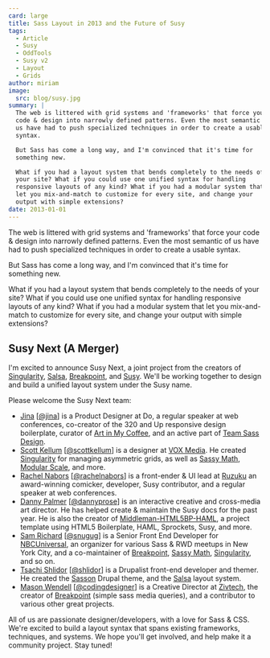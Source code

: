 ```yaml
---
card: large
title: Sass Layout in 2013 and the Future of Susy
tags:
  - Article
  - Susy
  - OddTools
  - Susy v2
  - Layout
  - Grids
author: miriam
image:
  src: blog/susy.jpg
summary: |
  The web is littered with grid systems and 'frameworks' that force your
  code & design into narrowly defined patterns. Even the most semantic of
  us have had to push specialized techniques in order to create a usable
  syntax.

  But Sass has come a long way, and I'm convinced that it's time for
  something new.

  What if you had a layout system that bends completely to the needs of
  your site? What if you could use one unified syntax for handling
  responsive layouts of any kind? What if you had a modular system that
  let you mix-and-match to customize for every site, and change your
  output with simple extensions?
date: 2013-01-01
---
```


The web is littered with grid systems and 'frameworks' that force your
code & design into narrowly defined patterns. Even the most semantic of
us have had to push specialized techniques in order to create a usable
syntax.

But Sass has come a long way, and I'm convinced that it's time for
something new.

What if you had a layout system that bends completely to the needs of
your site? What if you could use one unified syntax for handling
responsive layouts of any kind? What if you had a modular system that
let you mix-and-match to customize for every site, and change your
output with simple extensions?

## Susy Next (A Merger)

I'm excited to announce Susy Next, a joint project from the creators of
[Singularity], [Salsa], [Breakpoint], and [Susy]. We'll be working
together to design and build a unified layout system under the Susy
name.

Please welcome the Susy Next team:

- [Jina][] \[[@jina]\] is a Product Designer at Do, a regular
  speaker at web conferences, co-creator of the 320 and Up
  responsive design boilerplate, curator of [Art in My Coffee], and an
  active part of [Team Sass Design].
- [Scott Kellum][] \[[@scottkellum]\] is a designer at [VOX Media]. He
  created [Singularity] for managing asymmetric grids, as well as
  [Sassy Math], [Modular Scale], and more.
- [Rachel Nabors][] \[[@rachelnabors]\] is a front-ender & UI lead at
  [Ruzuku] an award-winning comicker, developer, Susy contributor, and
  a regular speaker at web conferences.
- [Danny Palmer][] \[[@dannyprose]\] is an interactive creative and
  cross-media art director. He has helped create & maintain the Susy
  docs for the past year. He is also the creator of
  [Middleman-HTML5BP-HAML], a project template using HTML5
  Boilerplate, HAML, Sprockets, Susy, and more.
- [Sam Richard][] \[[@snugug]\] is a Senior Front End Developer for
  [NBCUniversal], an organizer for various Sass & RWD meetups in New
  York City, and a co-maintainer of [Breakpoint], [Sassy Math],
  [Singularity], and so on.
- [Tsachi Shlidor][] \[[@shlidor]\] is a Drupalist front-end developer
  and themer. He created the [Sasson] Drupal theme, and the [Salsa]
  layout system.
- [Mason Wendell][] \[[@codingdesigner]\] is a Creative Director at
  [Zivtech], the creator of [Breakpoint] (simple sass media queries),
  and a contributor to various other great projects.

All of us are passionate designer/developers, with a love for Sass &
CSS. We're excited to build a layout syntax that spans existing
frameworks, techniques, and systems. We hope you'll get involved, and
help make it a community project. Stay tuned!

[singularity]: https://singularity.gs/
[salsa]: https://tsi.github.io/Salsa/
[breakpoint]: https://github.com/at-import/breakpoint
[susy]: /susy/
[jina]: https://github.com/jina/
[@jina]: https://twitter.com/jina
[art in my coffee]: https://twitter.com/artinmycoffee
[team sass design]: https://www.sass.hk/en/styleguide/team.htm
[scott kellum]: https://github.com/scottkellum/
[@scottkellum]: https://twitter.com/scottkellum
[vox media]: https://corp.voxmedia.com/
[sassy math]: https://github.com/at-import/Sassy-math
[modular scale]: https://github.com/modularscale/modularscale-sass
[rachel nabors]: https://github.com/rachelnabors
[@rachelnabors]: https://twitter.com/rachelnabors
[ruzuku]: https://www.ruzuku.com/
[danny palmer]: https://github.com/dannyprose/
[@dannyprose]: https://twitter.com/dannyprose/
[middleman-html5bp-haml]: https://github.com/dannyprose/Middleman-HTML5BP-HAML
[sam richard]: https://github.com/snugug/
[@snugug]: https://twitter.com/Snugug
[nbcuniversal]: https://www.nbcuniversal.com/
[tsachi shlidor]: https://github.com/tsi/
[@shlidor]: https://twitter.com/shlidor
[sasson]: https://www.drupal.org/project/sasson
[mason wendell]: https://github.com/codingdesigner
[@codingdesigner]: https://twitter.com/codingdesigner
[zivtech]: https://www.zivtech.com/
